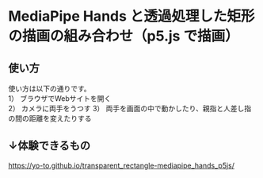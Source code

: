 # MediaPipe Hands と透過処理した矩形の描画の組み合わせ（p5.js で描画）

## 使い方
使い方は以下の通りです。  
1） ブラウザでWebサイトを開く  
2） カメラに両手をうつす
3） 両手を画面の中で動かしたり、親指と人差し指の間の距離を変えたりする

## ↓体験できるもの
https://yo-to.github.io/transparent_rectangle-mediapipe_hands_p5js/
